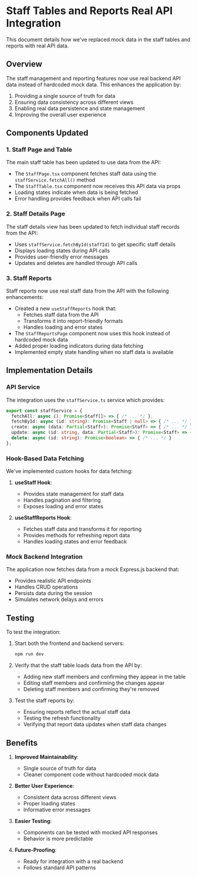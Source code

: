 # Staff Tables and Reports Real API Integration

This document details how we've replaced mock data in the staff tables and reports with real API data.

## Overview

The staff management and reporting features now use real backend API data instead of hardcoded mock data. This enhances the application by:

1. Providing a single source of truth for data
2. Ensuring data consistency across different views
3. Enabling real data persistence and state management
4. Improving the overall user experience

## Components Updated

### 1. Staff Page and Table

The main staff table has been updated to use data from the API:

- The `StaffPage.tsx` component fetches staff data using the `staffService.fetchAll()` method
- The `StaffTable.tsx` component now receives this API data via props
- Loading states indicate when data is being fetched
- Error handling provides feedback when API calls fail

### 2. Staff Details Page

The staff details view has been updated to fetch individual staff records from the API:

- Uses `staffService.fetchById(staffId)` to get specific staff details
- Displays loading states during API calls
- Provides user-friendly error messages
- Updates and deletes are handled through API calls

### 3. Staff Reports

Staff reports now use real staff data from the API with the following enhancements:

- Created a new `useStaffReports` hook that:
  - Fetches staff data from the API
  - Transforms it into report-friendly formats
  - Handles loading and error states
- The `StaffReportsPage` component now uses this hook instead of hardcoded mock data
- Added proper loading indicators during data fetching
- Implemented empty state handling when no staff data is available

## Implementation Details

### API Service

The integration uses the `staffService.ts` service which provides:

```typescript
export const staffService = {
  fetchAll: async (): Promise<Staff[]> => { /* ... */ },
  fetchById: async (id: string): Promise<Staff | null> => { /* ... */ },
  create: async (data: Partial<Staff>): Promise<Staff> => { /* ... */ },
  update: async (id: string, data: Partial<Staff>): Promise<Staff> => { /* ... */ },
  delete: async (id: string): Promise<boolean> => { /* ... */ }
};
```

### Hook-Based Data Fetching

We've implemented custom hooks for data fetching:

1. **useStaff Hook**:
   - Provides state management for staff data
   - Handles pagination and filtering
   - Exposes loading and error states

2. **useStaffReports Hook**:
   - Fetches staff data and transforms it for reporting
   - Provides methods for refreshing report data
   - Handles loading states and error feedback

### Mock Backend Integration

The application now fetches data from a mock Express.js backend that:
- Provides realistic API endpoints
- Handles CRUD operations
- Persists data during the session
- Simulates network delays and errors

## Testing

To test the integration:

1. Start both the frontend and backend servers:
   ```bash
   npm run dev
   ```

2. Verify that the staff table loads data from the API by:
   - Adding new staff members and confirming they appear in the table
   - Editing staff members and confirming the changes appear
   - Deleting staff members and confirming they're removed

3. Test the staff reports by:
   - Ensuring reports reflect the actual staff data
   - Testing the refresh functionality
   - Verifying that report data updates when staff data changes

## Benefits

1. **Improved Maintainability**: 
   - Single source of truth for data
   - Cleaner component code without hardcoded mock data

2. **Better User Experience**:
   - Consistent data across different views
   - Proper loading states
   - Informative error messages

3. **Easier Testing**:
   - Components can be tested with mocked API responses
   - Behavior is more predictable

4. **Future-Proofing**:
   - Ready for integration with a real backend
   - Follows standard API patterns 